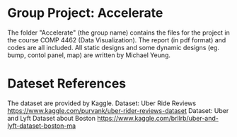 # Group Project: Accelerate
The folder "Accelerate" (the group name) contains the files for the project in the course COMP 4462 (Data Visualization).
The report (in pdf format) and codes are all included.
All static designs and some dynamic designs (eg. bump, contol panel, map) are written by Michael Yeung.

# Dateset References
The dataset are provided by Kaggle.
Dataset: Uber Ride Reviews
https://www.kaggle.com/purvank/uber-rider-reviews-dataset
Dataset: Uber and Lyft Dataset about Boston
https://www.kaggle.com/brllrb/uber-and-lyft-dataset-boston-ma
